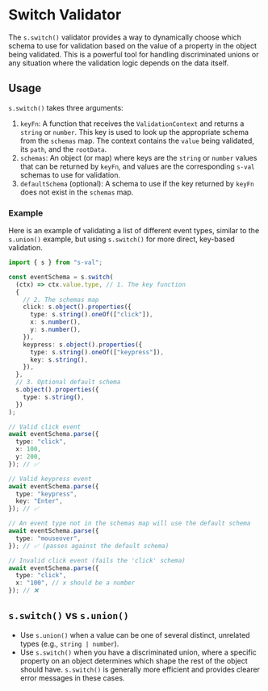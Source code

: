 # Switch Validator

The `s.switch()` validator provides a way to dynamically choose which schema to use for validation based on the value of a property in the object being validated. This is a powerful tool for handling discriminated unions or any situation where the validation logic depends on the data itself.

## Usage

`s.switch()` takes three arguments:

1.  `keyFn`: A function that receives the `ValidationContext` and returns a `string` or `number`. This key is used to look up the appropriate schema from the `schemas` map. The context contains the `value` being validated, its `path`, and the `rootData`.
2.  `schemas`: An object (or map) where keys are the `string` or `number` values that can be returned by `keyFn`, and values are the corresponding `s-val` schemas to use for validation.
3.  `defaultSchema` (optional): A schema to use if the key returned by `keyFn` does not exist in the `schemas` map.

### Example

Here is an example of validating a list of different event types, similar to the `s.union()` example, but using `s.switch()` for more direct, key-based validation.

```typescript
import { s } from "s-val";

const eventSchema = s.switch(
  (ctx) => ctx.value.type, // 1. The key function
  {
    // 2. The schemas map
    click: s.object().properties({
      type: s.string().oneOf(["click"]),
      x: s.number(),
      y: s.number(),
    }),
    keypress: s.object().properties({
      type: s.string().oneOf(["keypress"]),
      key: s.string(),
    }),
  },
  // 3. Optional default schema
  s.object().properties({
    type: s.string(),
  })
);

// Valid click event
await eventSchema.parse({
  type: "click",
  x: 100,
  y: 200,
}); // ✅

// Valid keypress event
await eventSchema.parse({
  type: "keypress",
  key: "Enter",
}); // ✅

// An event type not in the schemas map will use the default schema
await eventSchema.parse({
  type: "mouseover",
}); // ✅ (passes against the default schema)

// Invalid click event (fails the 'click' schema)
await eventSchema.parse({
  type: "click",
  x: "100", // x should be a number
}); // ❌
```

## `s.switch()` vs `s.union()`

- Use `s.union()` when a value can be one of several distinct, unrelated types (e.g., `string | number`).
- Use `s.switch()` when you have a discriminated union, where a specific property on an object determines which shape the rest of the object should have. `s.switch()` is generally more efficient and provides clearer error messages in these cases.
